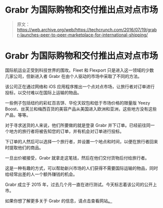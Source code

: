 # Grabr 为国际购物和交付推出点对点市场 

> 原文：<https://web.archive.org/web/https://techcrunch.com/2016/07/19/grabr-launches-peer-to-peer-marketplace-for-international-shipping/>

# Grabr 为国际购物和交付推出点对点市场

国际航运业正受到科技世界的围攻。Fleet 和 Flexport 只是进入这一领域的少数几家公司，但新进入者 Grabr 在由个人驱动的市场中采取了不同的方法。

该公司正在通过网络和 iOS 应用程序推出一个点对点市场，让旅行者对订单进行投标，以交付难以在国际上运输的物品。

一些例子包括纽约的彩虹百吉饼、华伦天奴包和低于市场价格的限量版 Yeezy Boost、丝芙兰和梅西百货的美容产品从美国进入欧洲和亚洲，这些地方没有这些产品，等等。

对于寻求送货的人来说，他们所要做的就是登录 Grabr 并下订单。已经前往同一个地方的旅行者将被告知您的订单，并有机会对订单进行投标。

下订单的人然后可以选择一个旅行者，并设置一个地点和时间，以便在旅行者回来时提取他们的商品。

一旦出价被接受，Grabr 就拿走这笔钱，然后在他们交付货物后付给旅行者。

这是一种有趣的方式，可以帮助新兴市场的人们获得不需要国际运输的物品，同时给经常出差的人一个额外赚钱的机会。

Grabr 成立于 2015 年，过去几个月一直在进行测试。今天标志着该公司的公开上市。

如果你想了解更多关于 Grabr 的信息，请点击查看网站[。](https://web.archive.org/web/20221207013859/https://grabr.io/)